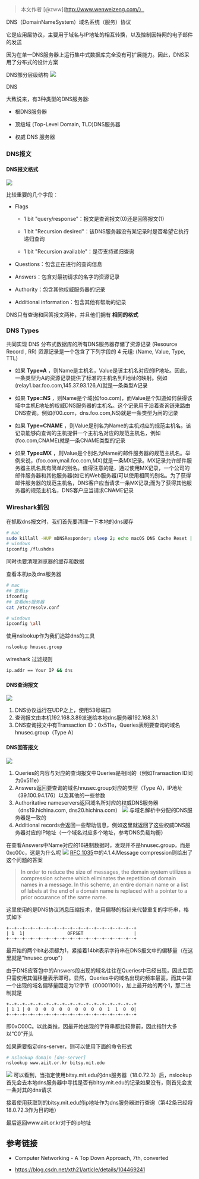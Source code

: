 > 本文作者 [@zww](http://www.wenweizeng.com/）

DNS（DomainNameSystem）域名系统（服务）协议

它是应用层协议，主要用于域名与IP地址的相互转换，以及控制因特网的电子邮件的发送

因为在单一DNS服务器上运行集中式数据库完全没有可扩展能力。因此，DNS采用了分布式的设计方案

DNS部分层级结构
![](img/dns/1.png)

DNS

大致说来，有3种类型的DNS服务器:

- 根DNS服务器

- 顶级域 (Top-Level Domain, TLD)DNS服务器

- 权威 DNS 服务器 

### DNS报文

#### DNS报文格式

![](img/dns/2.png)

比较重要的几个字段：

- Flags

    - 1 bit "query/response"：报文是查询报文(0)还是回答报文(1) 

    - 1 bit "Recursion desired"：该DNS服务器没有某记录时是否希望它执行递归查询

    - 1 bit "Recursion available"：是否支持递归查询

- Questions：包含正在进行的查询信息

- Answers：包含对最初请求的名字的资源记录

- Authority：包含其他权威服务器的记录

- Additional information：包含其他有帮助的记录

DNS只有查询和回答报文两种，并且他们拥有 **相同的格式** 

### DNS Types
共同实现 DNS 分布式数据库的所有DNS服务器存储了资源记录 (Resource Record , RR)
资源记录是一个包含了下列字段的 4 元组:
(Name, Value, Type, TTL) 

- 如果 **Type=A** ，则Name是主机名，Value是该主机名对应的IP地址。因此，一条类型为A的资源记录提供了标准的主机名到F地址的映射。例如(relay1.bar.foo.com,145.37.93.126,A)就是一条类型A记录

- 如果 **Type=NS** ，则Name是个域(如foo.com)，而Value是个知道如何获得该域中主机E地址的权威DNS服务器的主机名。这个记录用于沿着查询链来路由DNS查询。例如(f00.com，dns.foo.com,NS)就是一条类型为闸的记录

- 如果 **Type=CNAME** ，则Value是别名为Name的主机对应的规范主机名。该记录能够向查询的主机提供一个主机名对应的规范主机名，例如(foo.com,CNAME)就是一条CNAME类型的记录

- 如果 **Type=MX** ，则Value是个别名为Name的邮件服务器的规范主机名。举例来说，(foo.com,mail.foo.com,MX)就是一条MX记录。MX记录允许邮件服务器主机名具有简单的别名。值得注意的是，通过使用MX记录，一个公司的邮件服务器和其他服务器(如它的Web服务器)可以使用相同的别名。为了获得邮件服务器的规范主机名，DNS客户应当请求一条MX记录;而为了获得其他服务器的规范主机名，DNS客户应当请求CNAME记录


### Wireshark抓包

在抓取dns报文时，我们首先要清理一下本地的dns缓存
``` sh
# mac
sudo killall -HUP mDNSResponder; sleep 2; echo macOS DNS Cache Reset | say
# windows
ipconfig /flushdns
```
同时也要清理浏览器的缓存和数据

查看本机ip及dns服务器
``` sh
# mac
## 查看ip
ifconfig
## 查看dns服务器
cat /etc/resolv.conf

# windows
ipconfig \all
```

使用nslookup作为我们追踪dns的工具
``` sh
nslookup hnusec.group
```
wireshark 过滤规则
``` sh
ip.addr == Your IP && dns
```

#### DNS查询报文

![](img/dns/3.png)

1. DNS协议运行在UDP之上，使用53号端口
2. 查询报文由本机192.168.3.89发送给本地dns服务器192.168.3.1
3. DNS查询报文中有Transaction ID：0x511e，Queries表明要查询的域名hnusec.group（Type A）

#### DNS回答报文

![](img/dns/4.png)

1. Queries的内容与对应的查询报文中Queries是相同的（例如Transaction ID同为0x511e）
2. Answers返回要查询的域名hnusec.group对应的类型（Type A)，IP地址（39.100.94.176）以及其他的一些参数
3. Authoritative nameservers返回域名所对应的权威DNS服务器（dns19.hichina.com, dns20.hichina.com）
![](img/dns/5.png)
与域名解析中分配的DNS服务器是一致的
4. Additional records会返回一些帮助信息，例如这里就返回了这些权威DNS服务器对应的IP地址（一个域名对应多个地址，参考DNS负载均衡）

在查看Answers中Name对应的16进制数据时，发现并不是hnusec.group，而是0xc00c，这是为什么呢
![](img/dns/7.png)
[RFC 1035](https://tools.ietf.org/html/rfc1035)中的4.1.4.Message compression则给出了这个问题的答案

>In order to reduce the size of messages, the domain system utilizes a compression scheme which eliminates the repetition of domain names in a message.  In this scheme, an entire domain name or a list of labels at the end of a domain name is replaced with a pointer to a prior occurance of the same name.

这里使用的是DNS协议消息压缩技术，使用偏移的指针来代替重复的字符串，格式如下
```
+--+--+--+--+--+--+--+--+--+--+--+--+--+--+--+--+
| 1  1|                OFFSET                   |
+--+--+--+--+--+--+--+--+--+--+--+--+--+--+--+--+
```

最开始的两个bit必须都为1，紧接着14bit表示字符串在DNS报文中的偏移量（在这里就是"hnusec.group"）

由于DNS应答包中的Answers段出现的域名往往在Queries中已经出现，因此后面只需使用其偏移量表示即可。显然，Queries中的域名出现的频率最高，而其中第一个出现的域名偏移量固定为12字节（00001100），加上最开始的两个1，那二进制就是
```
+--+--+--+--+--+--+--+--+--+--+--+--+--+--+--+--+
| 1 1 | 0  0  0  0  0  0  0  0  0  0  1  1  0  0|
+--+--+--+--+--+--+--+--+--+--+--+--+--+--+--+--+
```
即0xC00C。以此类推，因最开始出现的字符串都比较靠前，因此指针大多以“C0”开头

如果需要指定dns-server，则可以使用下面的命令形式
``` sh
# nslookup domain [dns-server]
nslookup www.aiit.or.kr bitsy.mit.edu
```
![](img/dns/6.png)
可以看到，当指定使用bitsy.mit.edu的dns服务器（18.0.72.3）后，nslookup首先会去本地dns服务器中寻找是否有bitsy.mit.edu的记录如果没有，则首先会发一条对其的dns请求

接着使用获取到的bitsy.mit.edu的ip地址作为dns服务器进行查询（第42条已经将18.0.72.3作为目的地）

最后返回www.aiit.or.kr对于的ip地址

## 参考链接

* Computer Networking - A Top Down Approach, 7th, converted

* https://blog.csdn.net/xth21/article/details/104469241